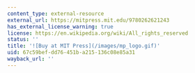 ```yaml
---
content_type: external-resource
external_url: https://mitpress.mit.edu/9780262621243
has_external_license_warning: true
license: https://en.wikipedia.org/wiki/All_rights_reserved
status: ''
title: '![Buy at MIT Press](/images/mp_logo.gif)'
uid: 67c59bef-dd76-451b-a215-136c08e85a31
wayback_url: ''
---
```

